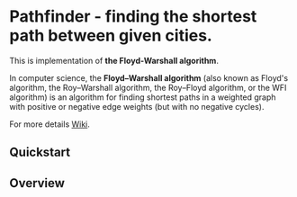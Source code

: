 <h1>Pathfinder - finding the shortest path between given cities.</h1>
<p>This is implementation of <b>the Floyd-Warshall algorithm</b>.</p>
<p>In computer science, the <b>Floyd–Warshall algorithm</b> (also known as Floyd's algorithm, the Roy–Warshall algorithm, the Roy–Floyd algorithm, or the WFI algorithm) is an algorithm for finding shortest paths in a weighted graph with positive or negative edge weights (but with no negative cycles).</p>
<p>For more details <a href="https://en.wikipedia.org/wiki/Floyd%E2%80%93Warshall_algorithm">Wiki</a>.</p>
<h2>Quickstart</h2>
<p></p>

<h2>Overview</h2>
